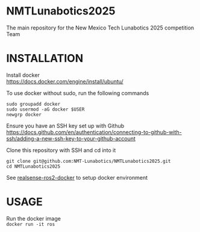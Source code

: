 # NMTLunabotics2025
The main repository for the New Mexico Tech Lunabotics 2025 competition Team

# INSTALLATION

Install docker  
<https://docs.docker.com/engine/install/ubuntu/>  

To use docker without sudo, run the following commands  
```
sudo groupadd docker
sudo usermod -aG docker $USER
newgrp docker
```

Ensure you have an SSH key set up with Github  
<https://docs.github.com/en/authentication/connecting-to-github-with-ssh/adding-a-new-ssh-key-to-your-github-account>  

Clone this repository with SSH and cd into it  
```
git clone git@github.com:NMT-Lunabotics/NMTLunabotics2025.git
cd NMTLunabotics2025
```

See [realsense-ros2-docker](realsense-ros2-docker) to setup docker environment

# USAGE

Run the docker image  
`docker run -it ros `

